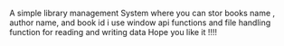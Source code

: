 A simple library management System where you can stor books name , author name, and book id 
i use window api functions and file handling function for reading and writing data 
Hope you like it !!!!
